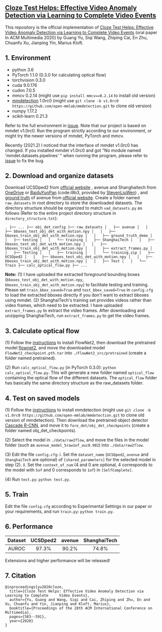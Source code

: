 ## [Cloze Test Helps: Effective Video Anomaly Detection via Learning to Complete Video Events](https://www.researchgate.net/publication/343809709_Cloze_Test_Helps_Effective_Video_Anomaly_Detection_via_Learning_to_Complete_Video_Events)

This repository is the official implementation of [Cloze Test Helps: Effective Video Anomaly Detection via Learning to Complete Video Events](https://dl.acm.org/doi/10.1145/3394171.3413973) (oral paper In ACM Multimedia 2020) by Guang Yu, Siqi Wang, Zhiping Cai, En Zhu, Chuanfu Xu, Jianping Yin, Marius Kloft. 

## 1. Environment

* python 3.6
* PyTorch 1.1.0 (0.3.0 for calculating optical flow)
* torchvision 0.3.0
* cuda 9.0.176
* cudnn 7.0.5
* mmcv 0.2.14 (might use `pip install mmcv==0.2.14` to install old version)
* [mmdetection](https://github.com/open-mmlab/mmdetection/tree/v1.0rc0) 1.0rc0 (might use `git clone -b v1.0rc0 https://github.com/open-mmlab/mmdetection.git` to clone old version)
* numpy 1.17.2
* scikit-learn 0.21.3

Refer to the full environment in [issue](https://github.com/yuguangnudt/VEC_VAD/issues/2).  Note that our project is based on mmdet v1.0rc0. Run the program strictly according to our environment, or might try the newer versions of mmdet, PyTorch and mmcv.

Recently (2021.2) I noticed that the interface of mmdet  v1.0rc0 has changed. If you installed mmdet v1.0rc0 and got "No module named 'mmdet.datasets.pipelines' " when running the program, please refer to [issue](https://github.com/yuguangnudt/VEC_VAD/issues/9#issuecomment-768020917) to fix the bug.

## 2. Download and organize datasets

Download UCSDped2 from [official website](http://svcl.ucsd.edu/projects/anomaly/dataset.htm) , avenue and Shanghaitech from [OneDrive](https://onedrive.live.com/?authkey=%21AMqh2fTSemfrokE&id=3705E349C336415F%215109&cid=3705E349C336415F) or [BaiduYunPan](https://pan.baidu.com/s/1j0TEt-2Dw3kcfdX-LCF0YQ) (code:i9b3, provided by [StevenLiuWen](https://github.com/StevenLiuWen/ano_pred_cvpr2018)) , and [ground truth](www.cse.cuhk.edu.hk/leojia/projects/detectabnormal/ground_truth_demo.zip) of avenue from [official website](http://www.cse.cuhk.edu.hk/leojia/projects/detectabnormal/dataset.html). Create a folder named `raw_datasets` in root directory to store the downloaded datasets. The directory structure should be organized to match `vad_datasets.py` as follows (Refer to the entire project directory structure in `directory_structure.txt`): 

`.
├── ...
├── obj_det_config
├── raw_datasets
 │   ├── avenue
 │   │   ├── bboxes_test_obj_det_with_motion.npy
 │   │   ├── bboxes_train_obj_det_with_motion.npy
 │   │   ├── ground_truth_demo
 │   │   ├── testing
 │   │   └── training
 │   ├── ShanghaiTech
 │   │   ├── bboxes_test_obj_det_with_motion.npy
 │   │   ├── bboxes_train_obj_det_with_motion.npy
 │   │   ├── extract_frames.py
 │   │   ├── Testing
 │   │   ├── training
 │   │   └── training.zip
 │   ├── UCSDped2
 │   │   ├── bboxes_test_obj_det_with_motion.npy
 │   │   ├── bboxes_train_obj_det_with_motion.npy
 │   │   ├── Test
 │   │   └── Train
├── calc_optical_flow.py
├── ...`

**Note:** (1) I have uploaded the extracted foreground bounding boxes (`bboxes_test_obj_det_with_motion.npy`, `bboxes_train_obj_det_with_motion.npy`) to facilitate testing and training. Please set `train_bbox_saved=True` and `test_bbox_saved=True`  in `config.cfg` to load the extracted bboxes directly if you don't want to extract bboxes using mmdet. (2) ShanghaiTech's training set provides videos rather than video frames, which need to be extracted. I have uploaded  `extract_frames.py` to extract the video frames. After downloading and unzipping ShanghaiTech, run `extract_frames.py` to get the video frames.

## 3. Calculate optical flow

(1) Follow the [instructions](https://github.com/vt-vl-lab/flownet2.pytorch) to install FlowNet2, then download the pretrained model  [flownet2](https://drive.google.com/file/d/1hF8vS6YeHkx3j2pfCeQqqZGwA_PJq_Da/view?usp=sharing), and move the downloaded model `FlowNet2_checkpoint.pth.tar` into `./FlowNet2_src/pretrained` (create a folder named pretrained).

(2) Run `calc_optical_flow.py` (in PyTorch 0.3.0): `python calc_optical_flow.py`. This will generate a new folder named `optical_flow` containing the optical flow of the different datasets. The `optical_flow` folder has basically the same directory structure as the raw_datasets folder.

## 4.  Test on saved models

(1) Follow the [instructions](https://github.com/open-mmlab/mmdetection/tree/v1.0rc0) to install mmdetection (might use `git clone -b v1.0rc0 https://github.com/open-mmlab/mmdetection.git` to clone old version of mmdetection). Then download the pretrained object detector [Cascade R-CNN](https://s3.ap-northeast-2.amazonaws.com/open-mmlab/mmdetection/models/cascade_rcnn_r101_fpn_1x_20181129-d64ebac7.pth), and move it to `fore_det/obj_det_checkpoints` (create a folder named obj_det_checkpoints).

(2) Select the model in `./data/raw2flow`, and move the files in the model folder (such as `avenue_model_5raw1of_auc0.902`) into `./data/raw2flow`. 

(3) Edit the file `config.cfg`: i. Set the `dataset_name` (`UCSDped2`,  `avenue` and `ShanghaiTech` are optional) of `[shared_parameters]` for the selected model in  step (2).  ii. Set the `context_of_num` (4 and 0 are optional, 4 corresponds to the model with `5of` and 0 corresponds to `1of`) in `[SelfComplete]`.

(4) Run `test.py`: `python test.py`.

## 5. Train

Edit the file `config.cfg` according to Experimental Settings in our paper or your requirements, and run `train.py`: `python train.py`.

## 6. Performance

| Dataset | UCSDped2 | avenue | ShanghaiTech |
| :-----: | :------: | :----: | :----------: |
|  AUROC  |  97.3%   | 90.2%  |    74.8%     |

Extensions and higher performance will be released!

## 7. Citation

```
@inproceedings{yu2020cloze,
  title={Cloze Test Helps: Effective Video Anomaly Detection via Learning to Complete  	  Video Events},
  author={Yu, Guang and Wang, Siqi and Cai, Zhiping and Zhu, En and Xu, Chuanfu and Yin, Jianping and Kloft, Marius},
  booktitle={Proceedings of the 28th ACM International Conference on Multimedia},
  pages={583--591},
  year={2020}
}
```





